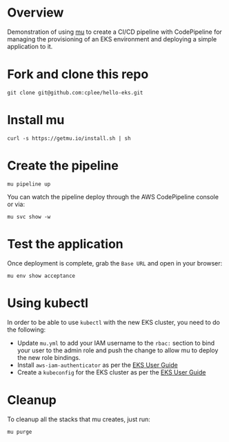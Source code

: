 # Overview
Demonstration of using [mu](https://github.com/stelligent/mu) to create a CI/CD pipeline with CodePipeline for managing the provisioning of an EKS environment and deploying a simple application to it. 

# Fork and clone this repo
```
git clone git@github.com:cplee/hello-eks.git
```

# Install mu
```
curl -s https://getmu.io/install.sh | sh
```

# Create the pipeline
```
mu pipeline up
```

You can watch the pipeline deploy through the AWS CodePipeline console or via:

```
mu svc show -w
```

# Test the application
Once deployment is complete, grab the `Base URL` and open in your browser:

```
mu env show acceptance
```

# Using kubectl
In order to be able to use `kubectl` with the new EKS cluster, you need to do the following:
* Update `mu.yml` to add your IAM username to the `rbac:` section to bind your user to the admin role and push the change to allow mu to deploy the new role bindings.
* Install `aws-iam-authenticator` as per the [EKS User Guide](https://docs.aws.amazon.com/eks/latest/userguide/configure-kubectl.html) 
* Create a `kubeconfig` for the EKS cluster as per the [EKS User Guide](https://docs.aws.amazon.com/eks/latest/userguide/create-kubeconfig.html)

# Cleanup
To cleanup all the stacks that mu creates, just run:

```
mu purge
```

